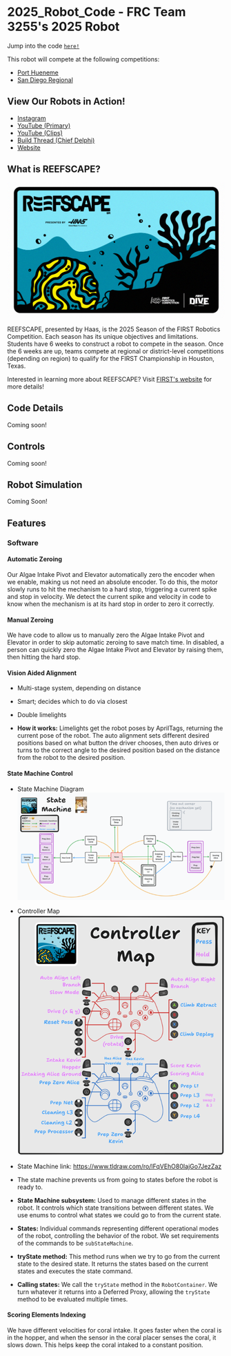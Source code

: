 # 2025_Robot_Code - FRC Team 3255's 2025 Robot
Jump into the code [`here!`](src/main/java/frc/robot)


This robot will compete at the following competitions: 
- [Port Hueneme](https://www.thebluealliance.com/event/2025caph)
- [San Diego Regional](https://www.thebluealliance.com/event/2025casd)


## View Our Robots in Action!
- [Instagram](https://www.instagram.com/frcteam3255/) 
- [YouTube (Primary)](https://www.youtube.com/@FRC3255)
- [YouTube (Clips)](https://www.youtube.com/@FRC3255Clips)
- [Build Thread (Chief Delphi)](https://www.chiefdelphi.com/t/frc-3255-supernurds-2025-build-thread/477499)
- [Website](https://supernurds.com)

## What is REEFSCAPE?
![Crescendo Banner](assets/fd_frc_reefscape_wallpaper.png)

REEFSCAPE, presented by Haas, is the 2025 Season of the FIRST Robotics Competition. Each season has its unique objectives and limitations. 
Students have 6 weeks to construct a robot to compete in the season. Once the 6 weeks are up, teams compete at regional or district-level 
competitions (depending on region) to qualify for the FIRST Championship in Houston, Texas.

Interested in learning more about REEFSCAPE? Visit [FIRST's website](https://www.firstinspires.org/robotics/frc/game-and-season) for more details!

## Code Details
Coming soon!
  
## Controls
Coming soon!

## Robot Simulation
Coming Soon!


## Features

### Software

#### Automatic Zeroing
Our Algae Intake Pivot and Elevator automatically zero the encoder when we enable, making us not need an absolute encoder. To do this, the motor slowly runs to hit the mechanism to a hard stop, triggering a current spike and stop in velocity. We detect the current spike and velocity in code to know when the mechanism is at its hard stop in order to zero it correctly.

#### Manual Zeroing
We have code to allow us to manually zero the Algae Intake Pivot and Elevator in order to skip automatic zeroing to save match time. In disabled, a person can quickly zero the Algae Intake Pivot and Elevator by raising them, then hitting the hard stop.

#### Vision Aided Alignment
- Multi-stage system, depending on distance
- Smart; decides which to do via closest
- Double limelights

- **How it works:** Limelights get the robot poses by AprilTags, returning the current pose of the robot. The auto alignment sets different desired positions based on what button the driver chooses, then auto drives or turns to the correct angle to the desired position based on the distance from the robot to the desired position.

#### State Machine Control
- State Machine Diagram
![State Machine](assets\2025_statemachine.png)

- Controller Map
![Controller Map](assets\2025_controllermap.png)

- State Machine link: https://www.tldraw.com/ro/lFqVEhO80IajGo7JezZaz

- The state machine prevents us from going to states before the robot is ready to.

- **State Machine subsystem:** Used to manage different states in the robot. It controls which state transitions between different states. We use enums to control what states we could go to from the current state.
- **States:** Individual commands representing different operational modes of the robot, controlling the behavior of the robot. We set requirements of the commands to be `subStateMachine`.
- **tryState method:** This method runs when we try to go from the current state to the desired state. It returns the states based on the current states and executes the state command.
- **Calling states:** We call the `tryState` method in the `RobotContainer`. We turn whatever it returns into a Deferred Proxy, allowing the `tryState` method to be evaluated multiple times.

#### Scoring Elements Indexing
We have different velocities for coral intake. It goes faster when the coral is in the hopper, and when the sensor in the coral placer senses the coral, it slows down. This helps keep the coral intaked to a constant position.

